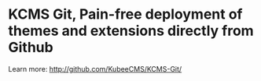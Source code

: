 # KCMS Git, Pain-free deployment of themes and extensions directly from Github

Learn more: <http://github.com/KubeeCMS/KCMS-Git/>
